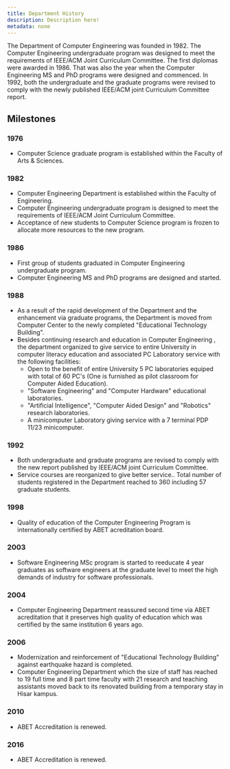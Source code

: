 ```yaml
---
title: Department History
description: Description here!
metadata: none
---
```


The Department of Computer Engineering was founded in 1982. The Computer
Engineering undergraduate program was designed to meet the requirements of
IEEE/ACM Joint Curriculum Committee. The first diplomas were awarded in 1986.
That was also the year when the Computer Engineering MS and PhD programs were
designed and commenced. In 1992, both the undergraduate and the graduate
programs were revised to comply with the newly published IEEE/ACM joint
Curriculum Committee report.

## Milestones

### 1976

- Computer Science graduate program is established within the Faculty of Arts &
  Sciences.

### 1982

- Computer Engineering Department is established within the Faculty of
  Engineering.
- Computer Engineering undergraduate program is designed to meet the
  requirements of IEEE/ACM Joint Curriculum Committee.
- Acceptance of new students to Computer Science program is frozen to allocate
  more resources to the new program.

### 1986

- First group of students graduated in Computer Engineering undergraduate
  program.
- Computer Engineering MS and PhD programs are designed and started.

### 1988

- As a result of the rapid development of the Department and the enhancement via
  graduate programs, the Department is moved from Computer Center to the newly
  completed "Educational Technology Building".
- Besides continuing research and education in Computer Engineering , the
  department organized to give service to entire University in computer literacy
  education and associated PC Laboratory service with the following facilities:
  - Open to the benefit of entire University 5 PC laboratories equiped with
    total of 60 PC's (One is furnished as pilot classroom for Computer Aided
    Education).
  - "Software Engineering" and "Computer Hardware" educational laboratories.
  - "Artificial Intelligence", "Computer Aided Design" and "Robotics" research
    laboratories.
  - A minicomputer Laboratory giving service with a 7 terminal PDP 11/23
    minicomputer.

### 1992

- Both undergraduate and graduate programs are revised to comply with the new
  report published by IEEE/ACM joint Curriculum Committee.
- Service courses are reorganized to give better service.. Total number of
  students registered in the Department reached to 360 including 57 graduate
  students.

### 1998

- Quality of education of the Computer Engineering Program is internationally
  certified by ABET acreditation board.

### 2003

- Software Engineering MSc program is started to reeducate 4 year graduates as
  software engineers at the graduate level to meet the high demands of industry
  for software professionals.

### 2004

- Computer Engineering Department reassured second time via ABET acreditation
  that it preserves high quality of education which was certified by the same
  institution 6 years ago.

### 2006

- Modernization and reinforcement of "Educational Technology Building" against
  earthquake hazard is completed.
- Computer Engineering Department which the size of staff has reached to 19 full
  time and 8 part time faculty with 21 research and teaching assistants moved
  back to its renovated building from a temporary stay in Hisar kampus.

### 2010

- ABET Accreditation is renewed.

### 2016

- ABET Accreditation is renewed.
